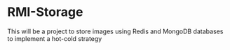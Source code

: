 # RMI-Storage
This will be a project to store images using Redis and MongoDB databases to implement a hot-cold strategy
